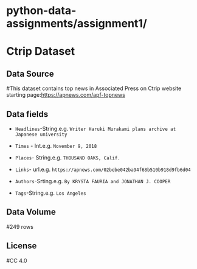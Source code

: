 # python-data-assignments/assignment1/
Ctrip Dataset
======
Data Source
-------
#This dataset contains top news in Associated Press on Ctrip website starting page:https://apnews.com/apf-topnews

Data fields
-------
* `Headlines`-String.e.g. `Writer Haruki Murakami plans archive at Japanese university`

* `Times` - Int.e.g. `November 9, 2018`
* `Places`- String.e.g. `THOUSAND OAKS, Calif.`
* `Links`- url.e.g. `https://apnews.com/02bebe042ba94f68b510b918d9fb6d04`
* `Authors`-Srting.e.g. `By KRYSTA FAURIA and JONATHAN J. COOPER`
* `Tags`-String.e.g. `Los Angeles`

Data Volume
----------
#249 rows

License
-------
#CC 4.0
